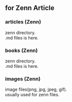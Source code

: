 ## for Zenn Article
### articles (Zenn)
zenn directory.  
.md files is here.  

### books (Zenn)
zenn directory.  
.md files is here.  

### images (Zenn)
image files(png, jpg, jpeg, gif).  
usually used for zenn files.
